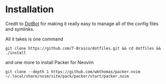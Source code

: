 # Installation

Credit to [DotBot](https://github.com/anishathalye/dotbot/) for making it really easy to manage all of the config files and symlinks.

All it takes is one command
```
git clone https://github.com/T-Braico/dotfiles.git && cd dotfiles && ./install
```
and one more to install Packer for Neovim
```
git clone --depth 1 https://github.com/wbthomas/packer.nvim ~/.local/share/nvim/site/pack/packer/start/packer.nvim
```

